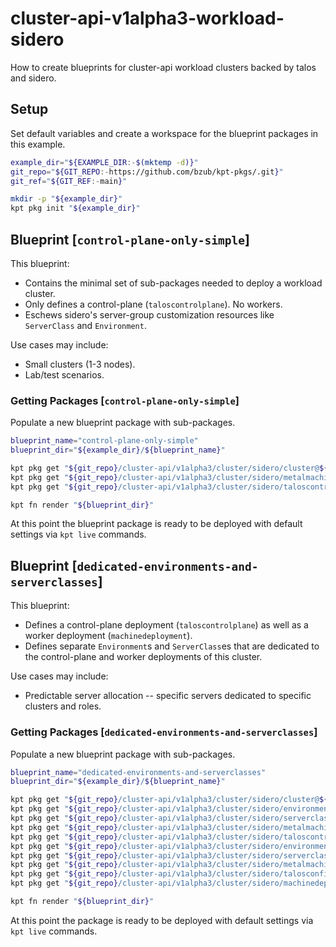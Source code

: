 # cluster-api-v1alpha3-workload-sidero

How to create blueprints for cluster-api workload clusters backed by talos and sidero.

## Setup

Set default variables and create a workspace for the blueprint packages in this example.

<!-- @initializeWorkspace @test -->
```sh
example_dir="${EXAMPLE_DIR:-$(mktemp -d)}"
git_repo="${GIT_REPO:-https://github.com/bzub/kpt-pkgs/.git}"
git_ref="${GIT_REF:-main}"

mkdir -p "${example_dir}"
kpt pkg init "${example_dir}"
```

## Blueprint [`control-plane-only-simple`]

This blueprint:
- Contains the minimal set of sub-packages needed to deploy a workload cluster.
- Only defines a control-plane (`taloscontrolplane`). No workers.
- Eschews sidero's server-group customization resources like `ServerClass` and `Environment`.

Use cases may include:
- Small clusters (1-3 nodes).
- Lab/test scenarios.

### Getting Packages [`control-plane-only-simple`]

Populate a new blueprint package with sub-packages.

<!-- @gettingPackages @test -->
```sh
blueprint_name="control-plane-only-simple"
blueprint_dir="${example_dir}/${blueprint_name}"

kpt pkg get "${git_repo}/cluster-api/v1alpha3/cluster/sidero/cluster@${git_ref}" "${blueprint_dir}"
kpt pkg get "${git_repo}/cluster-api/v1alpha3/cluster/sidero/metalmachinetemplate@${git_ref}" "${blueprint_dir}/metalmachinetemplate"
kpt pkg get "${git_repo}/cluster-api/v1alpha3/cluster/sidero/taloscontrolplane@${git_ref}" "${blueprint_dir}/metalmachinetemplate/taloscontrolplane"

kpt fn render "${blueprint_dir}"
```

At this point the blueprint package is ready to be deployed with default settings via `kpt live` commands.

## Blueprint [`dedicated-environments-and-serverclasses`]

This blueprint:
- Defines a control-plane deployment (`taloscontrolplane`) as well as a worker deployment (`machinedeployment`).
- Defines separate `Environment`s and `ServerClass`es that are dedicated to the control-plane and worker deployments of this cluster.

Use cases may include:
- Predictable server allocation -- specific servers dedicated to specific clusters and roles.

### Getting Packages [`dedicated-environments-and-serverclasses`]

Populate a new blueprint package with sub-packages.

<!-- @gettingPackages @test -->
```sh
blueprint_name="dedicated-environments-and-serverclasses"
blueprint_dir="${example_dir}/${blueprint_name}"

kpt pkg get "${git_repo}/cluster-api/v1alpha3/cluster/sidero/cluster@${git_ref}" "${blueprint_dir}"
kpt pkg get "${git_repo}/cluster-api/v1alpha3/cluster/sidero/environment@${git_ref}" "${blueprint_dir}/control-plane"
kpt pkg get "${git_repo}/cluster-api/v1alpha3/cluster/sidero/serverclass@${git_ref}" "${blueprint_dir}/control-plane/serverclass"
kpt pkg get "${git_repo}/cluster-api/v1alpha3/cluster/sidero/metalmachinetemplate@${git_ref}" "${blueprint_dir}/control-plane/serverclass/metalmachinetemplate"
kpt pkg get "${git_repo}/cluster-api/v1alpha3/cluster/sidero/taloscontrolplane@${git_ref}" "${blueprint_dir}/control-plane/serverclass/metalmachinetemplate/taloscontrolplane"
kpt pkg get "${git_repo}/cluster-api/v1alpha3/cluster/sidero/environment@${git_ref}" "${blueprint_dir}/workers"
kpt pkg get "${git_repo}/cluster-api/v1alpha3/cluster/sidero/serverclass@${git_ref}" "${blueprint_dir}/workers/serverclass"
kpt pkg get "${git_repo}/cluster-api/v1alpha3/cluster/sidero/metalmachinetemplate@${git_ref}" "${blueprint_dir}/workers/serverclass/metalmachinetemplate"
kpt pkg get "${git_repo}/cluster-api/v1alpha3/cluster/sidero/talosconfigtemplate@${git_ref}" "${blueprint_dir}/workers/serverclass/metalmachinetemplate/talosconfigtemplate"
kpt pkg get "${git_repo}/cluster-api/v1alpha3/cluster/sidero/machinedeployment@${git_ref}" "${blueprint_dir}/workers/serverclass/metalmachinetemplate/talosconfigtemplate/machinedeployment"

kpt fn render "${blueprint_dir}"
```

At this point the package is ready to be deployed with default settings via `kpt live` commands.
